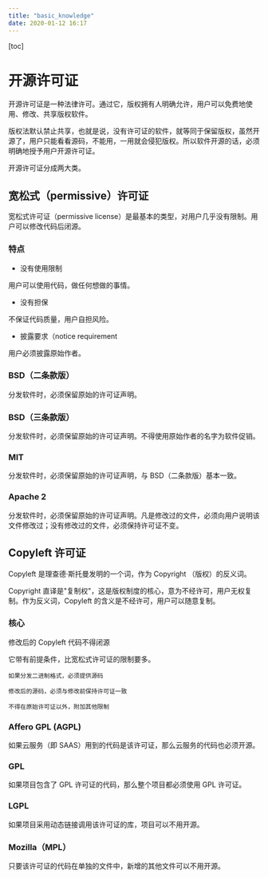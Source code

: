```yaml
---
title: "basic_knowledge"
date: 2020-01-12 16:17
---
```

[toc]



# 开源许可证

开源许可证是一种法律许可。通过它，版权拥有人明确允许，用户可以免费地使用、修改、共享版权软件。

版权法默认禁止共享，也就是说，没有许可证的软件，就等同于保留版权，虽然开源了，用户只能看看源码，不能用，一用就会侵犯版权。所以软件开源的话，必须明确地授予用户开源许可证。



开源许可证分成两大类。



## 宽松式（permissive）许可证

宽松式许可证（permissive license）是最基本的类型，对用户几乎没有限制。用户可以修改代码后闭源。



### 特点

* 没有使用限制

用户可以使用代码，做任何想做的事情。



* 没有担保

不保证代码质量，用户自担风险。



* 披露要求（notice requirement

用户必须披露原始作者。





### BSD（二条款版）

分发软件时，必须保留原始的许可证声明。



### BSD（三条款版）

分发软件时，必须保留原始的许可证声明。不得使用原始作者的名字为软件促销。



### MIT

分发软件时，必须保留原始的许可证声明，与 BSD（二条款版）基本一致。



### Apache 2

分发软件时，必须保留原始的许可证声明。凡是修改过的文件，必须向用户说明该文件修改过；没有修改过的文件，必须保持许可证不变。





## Copyleft 许可证

Copyleft 是理查德·斯托曼发明的一个词，作为 Copyright （版权）的反义词。

Copyright 直译是"复制权"，这是版权制度的核心，意为不经许可，用户无权复制。作为反义词，Copyleft 的含义是不经许可，用户可以随意复制。



### 核心

修改后的 Copyleft 代码不得闭源

它带有前提条件，比宽松式许可证的限制要多。

```
如果分发二进制格式，必须提供源码

修改后的源码，必须与修改前保持许可证一致

不得在原始许可证以外，附加其他限制
```





### Affero GPL (AGPL)

如果云服务（即 SAAS）用到的代码是该许可证，那么云服务的代码也必须开源。



### GPL

如果项目包含了 GPL 许可证的代码，那么整个项目都必须使用 GPL 许可证。



### LGPL

如果项目采用动态链接调用该许可证的库，项目可以不用开源。



### Mozilla（MPL）

只要该许可证的代码在单独的文件中，新增的其他文件可以不用开源。

